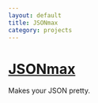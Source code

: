 ```yaml
---
layout: default
title: JSONmax
category: projects
---
```


# [JSONmax][1]

Makes your JSON pretty.

  [1]: http://jsonmax.dab.io "JSONmax"
